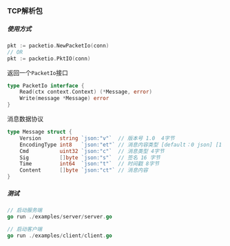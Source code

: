 ### TCP解析包

##### 使用方式
```GO
pkt := packetio.NewPacketIo(conn)
// OR
pkt := packetio.PktIO(conn)
```
返回一个`PacketIo`接口 
```go
type PacketIo interface {
	Read(ctx context.Context) (*Message, error)
	Write(message *Message) error
}
```
消息数据协议
```go
type Message struct {
	Version      string `json:"v"`  // 版本号 1.0  4字节
	EncodingType int8   `json:"et"` // 消息内容类型 [default：0 json] [1：protobuf] 1字节
	Cmd          uint32 `json:"c"`  // 消息类型 4字节
	Sig          []byte `json:"s"`  // 签名 16 字节
	Time         int64  `json:"t"`  // 时间戳 8字节
	Content      []byte `json:"ct"` // 消息内容
}

```

##### 测试
```go
// 启动服务端
go run ./examples/server/server.go
```

```go
// 启动客户端
go run ./examples/client/client.go
```